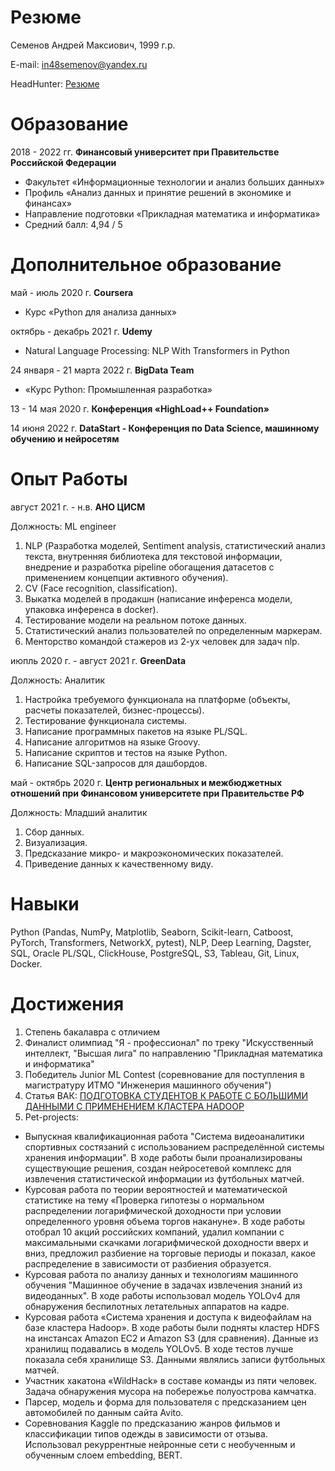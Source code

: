 # Резюме
Семенов Андрей Максиович, 1999 г.р.

E-mail: in48semenov@yandex.ru

HeadHunter: [Резюме](https://hh.ru/resume/1dcb1267ff074982e40039ed1f6b583333764c)

# Образование
2018 - 2022 гг. **Финансовый университет при Правительстве Российской Федерации**
 - Факультет «Информационные технологии и анализ больших данных»
 - Профиль «Анализ данных и принятие решений в экономике и финансах»
 - Направление подготовки «Прикладная математика и информатика»
 - Средний балл: 4,94 / 5

# Дополнительное образование
май - июль 2020 г. **Coursera**
 - Курс «Python для анализа данных»

октябрь - декабрь 2021 г. **Udemy**
 - Natural Language Processing: NLP With Transformers in Python

24 января - 21 марта 2022 г. **BigData Team**

 - «Курс Python: Промышленная разработка»

13 - 14 мая 2020 г. **Конференция «HighLoad++ Foundation»**

14 июня 2022 г. **DataStart - Конференция по Data Science, машинному обучению и нейросетям**

# Опыт Работы
август 2021 г. - н.в. **АНО ЦИСМ**

Должность: ML engineer
1.	NLP (Разработка моделей, Sentiment analysis, статистический анализ текста, внутренняя библиотека для текстовой информации, внедрение и разработка pipeline обогащения датасетов с применением концепции активного обучения).
2.	CV (Face recognition, classification).
3.	Выкатка моделей в продакшн (написание инференса модели, упаковка инференса в docker).
4.	Тестирование модели на реальном потоке данных.
5.	Статистический анализ пользователей по определенным маркерам.
6.	Менторство командой стажеров из 2-ух человек для задач nlp.

июпль 2020 г. - август 2021 г. **GreenData** 

Должность: Аналитик
1.	Настройка требуемого функционала на платформе (объекты, расчеты показателей, бизнес-процессы).
2.	Тестирование функционала системы.
3.	Написание программных пакетов на языке PL/SQL.
4.	Написание алгоритмов на языке Groovy.
5.	Написание скриптов и тестов на языке Python.
6.	Написание SQL-запросов для дашбордов.

май - октябрь 2020 г. **Центр региональных и межбюджетных отношений при Финансовом университете при Правительстве РФ**				

Должность: Младший аналитик
1.	Сбор данных.
2.	Визуализация.
3.	Предсказание микро- и макроэкономических показателей.
4.	Приведение данных к качественному виду.

# Навыки
Python (Pandas, NumPy, Matplotlib, Seaborn, Scikit-learn, Catboost, PyTorch, Transformers, NetworkX, pytest), NLP, Deep Learning, Dagster, SQL, Oracle PL/SQL, ClickHouse, PostgreSQL, S3, Tableau, Git, Linux, Docker.

# Достижения
1.	Степень бакалавра с отличием
2.	Финалист олимпиад "Я - профессионал" по треку "Искусственный интеллект, "Высшая лига" по направлению "Прикладная математика и информатика"
3.	Победитель Junior ML Contest (соревнование для поступления в магистратуру ИТМО "Инженерия машинного обучения")
4.	Статья ВАК: [ПОДГОТОВКА СТУДЕНТОВ К РАБОТЕ С БОЛЬШИМИ ДАННЫМИ С ПРИМЕНЕНИЕМ КЛАСТЕРА HADOOP](https://s.top-technologies.ru/pdf/2022/6/39203.pdf)
5.	Pet-projects:
 - Выпускная квалификационная работа "Система видеоаналитики спортивных состязаний с использованием распределённой системы хранения информации". В ходе работы были проанализированы существующие решения, создан нейросетевой комплекс для извлечения статистической информации из футбольных матчей.
 - Курсовая работа по теории вероятностей и математической статистике на тему «Проверка гипотезы о нормальном распределении логарифмической доходности при условии определенного уровня объема торгов накануне». В ходе работы отобрал 10 акций российских компаний, удалил компании с максимальными скачками логарифмической доходности вверх и вниз, предложил разбиение на торговые периоды и показал, какое распределение в зависимости от разбиения образуется.
 - Курсовая работа по анализу данных и технологиям машинного обучения "Машинное обучение в задачах извлечения знаний из видеоданных". В ходе работы использовал модель YOLOv4 для обнаружения беспилотных летательных аппаратов на кадре.
 - Курсовая работа «Система хранения и доступа к видеофайлам на базе кластера Hadoop». В ходе работы были подняты кластер HDFS на инстансах Amazon EC2 и Amazon S3 (для сравнения). Данные из хранилищ подавались в модель YOLOv5. В ходе тестов лучше показала себя хранилище S3. Данными являлись записи футбольных матчей.
 - Участник хакатона «WildHack» в составе команды из пяти человек. Задача обнаружения мусора на побережье полуострова камчатка.
 - Парсер, модель и форма для пользователя с предсказанием цен автомобилей по данным сайта Avito.
 - Соревнования Kaggle по предсказанию жанров фильмов и классификации типов одежды в зависимости от отзыва. Использовал рекуррентные нейронные сети с необученным и обученным слоем embedding, BERT.
